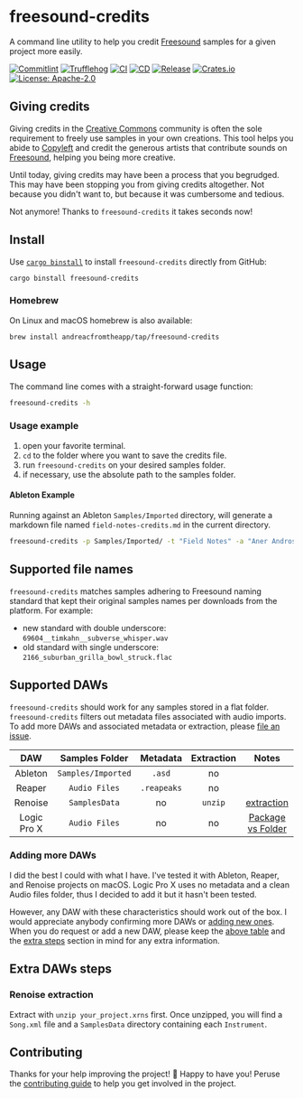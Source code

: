 # freesound-credits

A command line utility to help you credit [Freesound](https://freesound.org)
samples for a given project more easily.

[![Commitlint](https://github.com/andreacfromtheapp/freesound-credits/actions/workflows/commitlint.yml/badge.svg)](https://github.com/andreacfromtheapp/freesound-credits/actions/workflows/commitlint.yml)
[![Trufflehog](https://github.com/andreacfromtheapp/freesound-credits/actions/workflows/trufflehog.yml/badge.svg)](https://github.com/andreacfromtheapp/freesound-credits/actions/workflows/trufflehog.yml)
[![CI](https://github.com/andreacfromtheapp/freesound-credits/actions/workflows/ci.yml/badge.svg)](https://github.com/andreacfromtheapp/freesound-credits/actions/workflows/ci.yml)
[![CD](https://github.com/andreacfromtheapp/freesound-credits/actions/workflows/release-plz.yml/badge.svg)](https://github.com/andreacfromtheapp/freesound-credits/actions/workflows/release-plz.yml)
[![Release](https://github.com/andreacfromtheapp/freesound-credits/actions/workflows/release.yml/badge.svg)](https://github.com/andreacfromtheapp/freesound-credits/actions/workflows/release.yml)
[![Crates.io](https://img.shields.io/crates/v/freesound%2Dcredits.svg)](https://crates.io/crates/freesound-credits)
[![License:
Apache-2.0](https://img.shields.io/badge/License-Apache_2.0-blue.svg)](https://opensource.org/licenses/Apache-2.0)

## Giving credits

Giving credits in the [Creative Commons](https://creativecommons.org) community
is often the sole requirement to freely use samples in your own creations. This
tool helps you abide to [Copyleft](https://en.wikipedia.org/wiki/Copyleft) and
credit the generous artists that contribute sounds on
[Freesound](https://freesound.org), helping you being more creative.

Until today, giving credits may have been a process that you begrudged. This may
have been stopping you from giving credits altogether. Not because you didn't
want to, but because it was cumbersome and tedious.

Not anymore! Thanks to `freesound-credits` it takes seconds now!

## Install

Use [`cargo binstall`](https://github.com/cargo-bins/cargo-binstall) to install
`freesound-credits` directly from GitHub:

```shell
cargo binstall freesound-credits
```

### Homebrew

On Linux and macOS homebrew is also available:

```shell
brew install andreacfromtheapp/tap/freesound-credits
```

## Usage

The command line comes with a straight-forward usage function:

```bash
freesound-credits -h
```

### Usage example

1. open your favorite terminal.
2. `cd` to the folder where you want to save the credits file.
3. run `freesound-credits` on your desired samples folder.
4. if necessary, use the absolute path to the samples folder.

#### Ableton Example

Running against an Ableton `Samples/Imported` directory, will generate a
markdown file named `field-notes-credits.md` in the current directory.

```bash
freesound-credits -p Samples/Imported/ -t "Field Notes" -a "Aner Andros" -d "2025-01-09"
```

## Supported file names

`freesound-credits` matches samples adhering to Freesound naming standard that
kept their original samples names per downloads from the platform. For example:

- new standard with double underscore: `69604__timkahn__subverse_whisper.wav`
- old standard with single underscore: `2166_suburban_grilla_bowl_struck.flac`

## Supported DAWs

`freesound-credits` should work for any samples stored in a flat folder.
`freesound-credits` filters out metadata files associated with audio imports. To
add more DAWs and associated metadata or extraction, please
[file an issue](https://github.com/andreacfromtheapp/freesound-credits/issues/new?assignees=&labels=enhancement&projects=&template=add_a_new_daw.yml&title=feat%28DAW%29%3A+add+).

|     DAW     |   Samples Folder   |  Metadata   | Extraction |                              Notes                               |
| :---------: | :----------------: | :---------: | :--------: | :--------------------------------------------------------------: |
|   Ableton   | `Samples/Imported` |   `.asd`    |     no     |                                                                  |
|   Reaper    |   `Audio Files`    | `.reapeaks` |     no     |                                                                  |
|   Renoise   |   `SamplesData`    |     no      |  `unzip`   |                [extraction](#renoise-extraction)                 |
| Logic Pro X |   `Audio Files`    |     no      |     no     | [Package vs Folder](https://www.youtube.com/watch?v=33zVydB4MiI) |

### Adding more DAWs

I did the best I could with what I have. I've tested it with Ableton, Reaper,
and Renoise projects on macOS. Logic Pro X uses no metadata and a clean Audio
files folder, thus I decided to add it but it hasn't been tested.

However, any DAW with these characteristics should work out of the box. I would
appreciate anybody confirming more DAWs or
[adding new ones](https://github.com/andreacfromtheapp/freesound-credits/issues/new?assignees=&labels=enhancement&projects=&template=add_a_new_daw.yml&title=feat%28DAW%29%3A+add+).
When you do request or add a new DAW, please keep the
[above table](#supported-daws) and the [extra steps](#extra-daws-steps) section
in mind for any extra information.

## Extra DAWs steps

### Renoise extraction

Extract with `unzip your_project.xrns` first. Once unzipped, you will find a
`Song.xml` file and a `SamplesData` directory containing each `Instrument`.

## Contributing

Thanks for your help improving the project! :balloon: Happy to have you! Peruse
the [contributing guide](./docs/CONTRIBUTING.md) to help you get involved in the
project.
